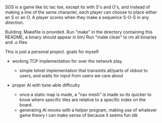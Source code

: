 SOS is a game like tic tac toe, except its with S's and O's, and instead of
making a line of the same character, each player can choose to place either
an S or an O. A player scores when they make a sequence S-O-S in any direction.

Building:
Makefile is provided.
Run "make" in the directory containing this README, a binary should appear in bin/
Run "make clean" to rm all binaries and .o files

This is just a personal project.
goals for myself
* working TCP implementation for over the network play.
	* simple telnet implementation that transmits all/parts of stdout to users, 
	and waits for input from users we care about
	
* proper AI with tune-able difficulty
	* once a static map is made, a "nav mesh" is made so its quicker to know
	where specific tiles are relative to a specific index on the board.
	* generating AI moves with a helper program, making use of whatever
	game theory i can make sense of because it seems fun idk 
